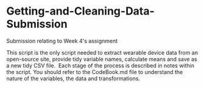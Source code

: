# Getting-and-Cleaning-Data-Submission
Submission relating to Week 4's assignment

This script is the only script needed to extract wearable device data from an open-source site, provide tidy variable names, calculate means and save as a new tidy CSV file.  Each stage of the process is described in notes within the script.
You should refer to the CodeBook.md file to understand the nature of the variables, the data and transformations.

